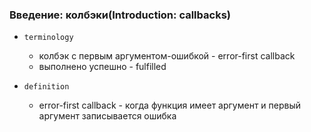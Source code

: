 ### Введение: колбэки(Introduction: callbacks)

- `terminology`
    - колбэк с первым аргументом-ошибкой - error-first callback
    - выполнено успешно - fulfilled


- `definition`
    - error-first callback - когда функция имеет аргумент и первый аргумент записывается ошибка
